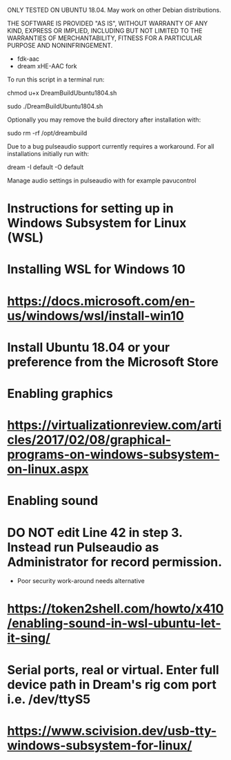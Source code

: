 ONLY TESTED ON UBUNTU 18.04. May work on other Debian distributions.

THE SOFTWARE IS PROVIDED "AS IS", WITHOUT WARRANTY OF ANY KIND, EXPRESS OR IMPLIED, INCLUDING BUT NOT LIMITED TO THE WARRANTIES OF MERCHANTABILITY, FITNESS FOR A PARTICULAR PURPOSE AND NONINFRINGEMENT.

* fdk-aac
* dream xHE-AAC fork

To run this script in a terminal run:

chmod u+x DreamBuildUbuntu1804.sh

sudo ./DreamBuildUbuntu1804.sh

Optionally you may remove the build directory after installation with:

sudo rm -rf /opt/dreambuild

Due to a bug pulseaudio support currently requires a workaround. For all installations initially run with:

dream -I default -O default

Manage audio settings in pulseaudio with for example pavucontrol

# Instructions for setting up in Windows Subsystem for Linux (WSL)

# Installing WSL for Windows 10
# https://docs.microsoft.com/en-us/windows/wsl/install-win10

# Install Ubuntu 18.04 or your preference from the Microsoft Store

# Enabling graphics
# https://virtualizationreview.com/articles/2017/02/08/graphical-programs-on-windows-subsystem-on-linux.aspx

# Enabling sound
# DO NOT edit Line 42 in step 3. Instead run Pulseaudio as Administrator for record permission.
* Poor security work-around needs alternative

# https://token2shell.com/howto/x410/enabling-sound-in-wsl-ubuntu-let-it-sing/

# Serial ports, real or virtual. Enter full device path in Dream's rig com port i.e. /dev/ttyS5
# https://www.scivision.dev/usb-tty-windows-subsystem-for-linux/

